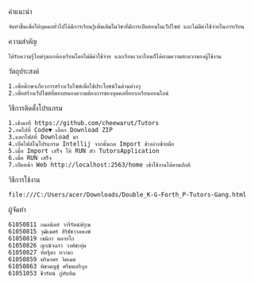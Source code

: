 คำแนะนำ

	จัดทำขึ้นเพื่อให้บุคคลทั่วไปได้มีการเรียนรู้เพิ่มเติมในวิชาที่มีการเปิดสอนในเว็ปไซต์ และไม่มีค่าใช้จ่ายในการเรียน

ความสำคัญ

 	ได้รับความรู้ใหม่ๆนอกห้องเรียนโดยไม่มีค่าใช้จ่าย และเรียนเวลาไหนก็ได้ตามความสะดวกของผู้ใช้งาน

วัตถุประสงค์

 	1.เพื่อศึกษาเกี่ยวการสร้างเว็บไซต์เพื่อใช้ประโยชน์ในด้านต่างๆ
  	2.เพื่อสร้างเว็ปไซต์ที่ตอบสนองความต้องการของบุคคลที่อยากเรียนออนไลน์
  
วิธีการติดตั้งโปรแกรม

 	1.เข้ามาที่ https://github.com/cheewarut/Tutors
  	2.กดไปที่ Code▼ เลือก Download ZIP
  	3.แตกไฟล์ที่ Download มา
  	4.เปิดไฟล์ในโปรแกรม Intellij จากนั้นกด Import ข้างล่างซ้ายมือ
  	5.เมื่อ Import เสร็จ ให้ RUN ตัว TutorsApplication
  	6.เมื่อ RUN เสร็จ
 	7.เปิดหน้า Web http://localhost:2563/home เข้าใช้งานได้ตามปกติ
	
วิธีการใช้งาน
		
	file:///C:/Users/acer/Downloads/Double_K-G-Forth_P-Tutors-Gang.html
	
ผู้จัดทำ

	61050811 กมลนิตย์ วารีรัตน์พิรุณ
	61050815 วุฒิเมศร์ สิริชัชวาลพงษ์
	61050819 เขมิกา พลายโถ
	61050826 ญาณัจฉรา วงศ์ชะอุ่ม
	61050827 ฑิตฐิตา หวามา
	61050859 พริมาพร จิตเมต
	61050863 พิชามญชุ์ ศรีมนตรีกุล
	61051053 ชีวรัตน์ ภู่ทับทิม
